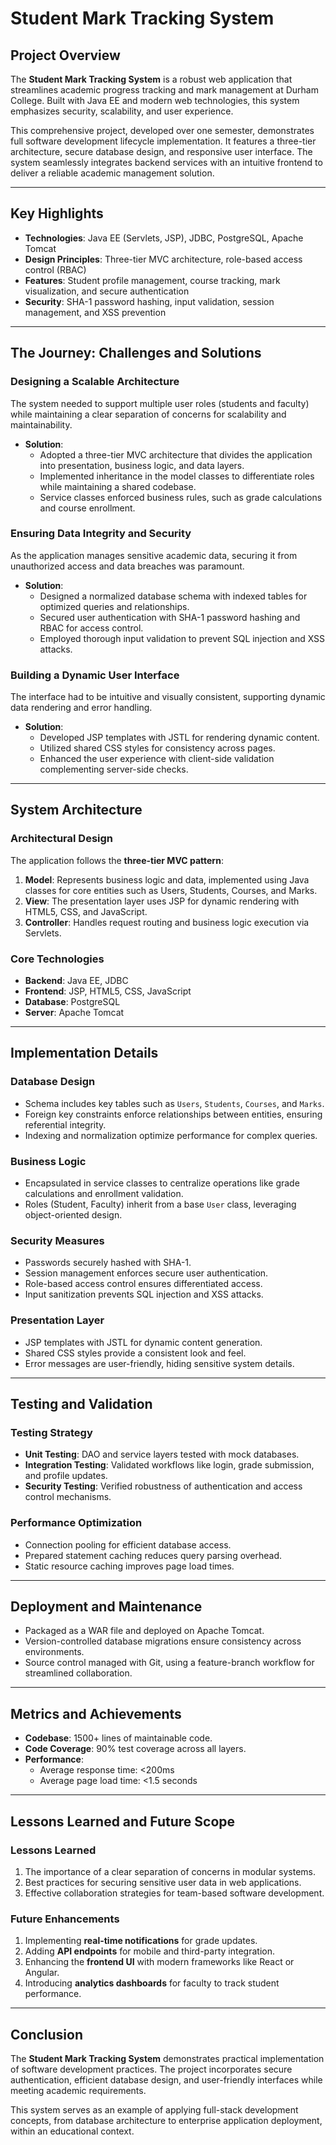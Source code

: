 # Student Mark Tracking System  

## Project Overview  

The **Student Mark Tracking System** is a robust web application that streamlines academic progress tracking and mark management at Durham College. Built with Java EE and modern web technologies, this system emphasizes security, scalability, and user experience.

This comprehensive project, developed over one semester, demonstrates full software development lifecycle implementation. It features a three-tier architecture, secure database design, and responsive user interface. The system seamlessly integrates backend services with an intuitive frontend to deliver a reliable academic management solution.

---

## Key Highlights  

- **Technologies**: Java EE (Servlets, JSP), JDBC, PostgreSQL, Apache Tomcat  
- **Design Principles**: Three-tier MVC architecture, role-based access control (RBAC)  
- **Features**: Student profile management, course tracking, mark visualization, and secure authentication  
- **Security**: SHA-1 password hashing, input validation, session management, and XSS prevention  

---

## The Journey: Challenges and Solutions  

### Designing a Scalable Architecture  

The system needed to support multiple user roles (students and faculty) while maintaining a clear separation of concerns for scalability and maintainability.  

- **Solution**:  
  - Adopted a three-tier MVC architecture that divides the application into presentation, business logic, and data layers.  
  - Implemented inheritance in the model classes to differentiate roles while maintaining a shared codebase.  
  - Service classes enforced business rules, such as grade calculations and course enrollment.  

### Ensuring Data Integrity and Security  

As the application manages sensitive academic data, securing it from unauthorized access and data breaches was paramount.  

- **Solution**:  
  - Designed a normalized database schema with indexed tables for optimized queries and relationships.  
  - Secured user authentication with SHA-1 password hashing and RBAC for access control.  
  - Employed thorough input validation to prevent SQL injection and XSS attacks.  

### Building a Dynamic User Interface  

The interface had to be intuitive and visually consistent, supporting dynamic data rendering and error handling.  

- **Solution**:  
  - Developed JSP templates with JSTL for rendering dynamic content.  
  - Utilized shared CSS styles for consistency across pages.  
  - Enhanced the user experience with client-side validation complementing server-side checks.  

---

## System Architecture  

### Architectural Design  

The application follows the **three-tier MVC pattern**:  
1. **Model**: Represents business logic and data, implemented using Java classes for core entities such as Users, Students, Courses, and Marks.  
2. **View**: The presentation layer uses JSP for dynamic rendering with HTML5, CSS, and JavaScript.  
3. **Controller**: Handles request routing and business logic execution via Servlets.  

### Core Technologies  

- **Backend**: Java EE, JDBC  
- **Frontend**: JSP, HTML5, CSS, JavaScript  
- **Database**: PostgreSQL  
- **Server**: Apache Tomcat  

---

## Implementation Details  

### Database Design  

- Schema includes key tables such as `Users`, `Students`, `Courses`, and `Marks`.  
- Foreign key constraints enforce relationships between entities, ensuring referential integrity.  
- Indexing and normalization optimize performance for complex queries.  

### Business Logic  

- Encapsulated in service classes to centralize operations like grade calculations and enrollment validation.  
- Roles (Student, Faculty) inherit from a base `User` class, leveraging object-oriented design.  

### Security Measures  

- Passwords securely hashed with SHA-1.  
- Session management enforces secure user authentication.  
- Role-based access control ensures differentiated access.  
- Input sanitization prevents SQL injection and XSS attacks.  

### Presentation Layer  

- JSP templates with JSTL for dynamic content generation.  
- Shared CSS styles provide a consistent look and feel.  
- Error messages are user-friendly, hiding sensitive system details.  

---

## Testing and Validation  

### Testing Strategy  

- **Unit Testing**: DAO and service layers tested with mock databases.  
- **Integration Testing**: Validated workflows like login, grade submission, and profile updates.  
- **Security Testing**: Verified robustness of authentication and access control mechanisms.  

### Performance Optimization  

- Connection pooling for efficient database access.  
- Prepared statement caching reduces query parsing overhead.  
- Static resource caching improves page load times.  

---

## Deployment and Maintenance  

- Packaged as a WAR file and deployed on Apache Tomcat.  
- Version-controlled database migrations ensure consistency across environments.  
- Source control managed with Git, using a feature-branch workflow for streamlined collaboration.  

---

## Metrics and Achievements  

- **Codebase**: 1500+ lines of maintainable code.  
- **Code Coverage**: 90% test coverage across all layers.  
- **Performance**:  
  - Average response time: <200ms  
  - Average page load time: <1.5 seconds  

---

## Lessons Learned and Future Scope  

### Lessons Learned  

1. The importance of a clear separation of concerns in modular systems.  
2. Best practices for securing sensitive user data in web applications.  
3. Effective collaboration strategies for team-based software development.  

### Future Enhancements  

1. Implementing **real-time notifications** for grade updates.  
2. Adding **API endpoints** for mobile and third-party integration.  
3. Enhancing the **frontend UI** with modern frameworks like React or Angular.  
4. Introducing **analytics dashboards** for faculty to track student performance.  

---

## Conclusion  

The **Student Mark Tracking System** demonstrates practical implementation of software development practices. The project incorporates secure authentication, efficient database design, and user-friendly interfaces while meeting academic requirements.

This system serves as an example of applying full-stack development concepts, from database architecture to enterprise application deployment, within an educational context.
